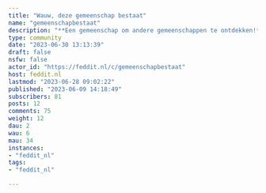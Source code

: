 ```yaml
---
title: "Wauw, deze gemeenschap bestaat" 
name: "gemeenschapbestaat"
description: "**Een gemeenschap om andere gemeenschappen te ontdekken!** Kom je een toffe gemeenschap tegen? Deel deze hier.- Volg de algemene regels van onze instance- Gemeenschappen hoeven zich niet op Feddit.nl te bevinden- Gemeenschappen hoeven niet in het Nederlands te zijn (geef dit aan met een tag)- Gebruik een NSFW-tag voor gemeenschappen die het nodig hebben."
type: community
date: "2023-06-30 13:13:39"
draft: false
nsfw: false
actor_id: "https://feddit.nl/c/gemeenschapbestaat"
host: feddit.nl
lastmod: "2023-06-28 09:02:22"
published: "2023-06-09 14:18:49"
subscribers: 81
posts: 12
comments: 75
weight: 12
dau: 2
wau: 6
mau: 34
instances:
- "feddit_nl"
tags: 
- "feddit_nl"

---
```

